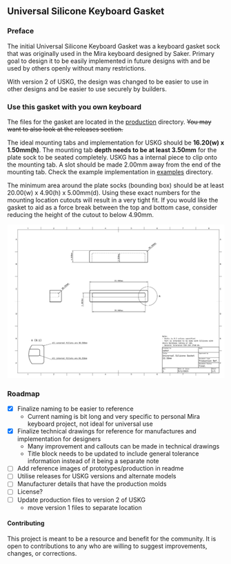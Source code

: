## Universal Silicone Keyboard Gasket

### Preface
The initial Universal Silicone Keyboard Gasket was a keyboard gasket sock that was originally used in the Mira keyboard designed by Saker. Primary goal to design it to be easily implemented in future designs with and be used by others openly without many restrictions. 

With version 2 of USKG, the design was changed to be easier to use in other designs and be easier to use securely by builders.

### Use this gasket with you own keyboard
The files for the gasket are located in the [production](./production/) directory. ~~You may want to also look at the releases section.~~

The ideal mounting tabs and implementation for USKG should be **16.20(w) x 1.50mm(h)**. The mounting tab **depth needs to be at least 3.50mm** for the plate sock to be seated completely. USKG has a internal piece to clip onto the mounting tab. A slot should be made 2.00mm away from the end of the mounting tab. Check the example implementation in [examples](./examples/) directory.

The minimum area around the plate socks (bounding box) should be at least 20.00(w) x 4.90(h) x 5.00mm(d). Using these exact numbers for the mounting location cutouts will result in a very tight fit. If you would like the gasket to aid as a force break between the top and bottom case, consider reducing the height of the cutout to below 4.90mm.

![SAKER USKG 2 GASKET SOCK REFERENCE 01](./misc/universal_silicone_gasket_technical_reference.png)

### Roadmap
* [X] Finalize naming to be easier to reference
    - Current naming is bit long and very specific to personal Mira keyboard project, not ideal for universal use
* [X] Finalize technical drawings for reference for manufactures and implementation for designers
    - Many improvement and callouts can be made in technical drawings
    - Title block needs to be updated to include general tolerance information instead of it being a separate note
* [ ] Add reference images of prototypes/production in readme
* [ ] Utilise releases for USKG versions and alternate models
* [ ] Manufacturer details that have the production molds
* [ ] License?
* [ ] Update production files to version 2 of USKG
    - move version 1 files to separate location

#### Contributing
This project is meant to be a resource and benefit for the community. It is open to contributions to any who are willing to suggest improvements, changes, or corrections.